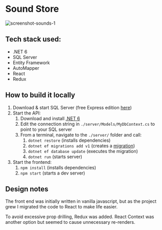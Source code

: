 # Sound Store

![screenshot-sounds-1](https://user-images.githubusercontent.com/67283034/178149055-fbaff8ca-07b2-41b9-83e7-153fa36fa8a5.png)

## Tech stack used:

* .NET 6
* SQL Server
* Entity Framework
* AutoMapper
* React
* Redux

## How to build it locally

1. Download & start SQL Server (free Express edition [here](https://go.microsoft.com/fwlink/?linkid=866658))
2. Start the API:  
    1. Download and install [.NET 6](https://dotnet.microsoft.com/en-us/download)  
    1. Edit the connection string in `./server/Models/MyDbContext.cs` to point to your SQL server  
    2. From a terminal, navigate to the `./server/` folder and call:  
        1. `dotnet restore` (installs dependencies)  
        1. `dotnet ef migrations add v1` (creates a [migration](https://learn.microsoft.com/en-us/ef/core/managing-schemas/migrations))  
        2. `dotnet ef database update` (executes the migration)  
        3. `dotnet run` (starts server)  
3. Start the frontend:  
    1. `npm install` (installs dependencies)  
    2. `npm start` (starts a dev server)  

## Design notes

The front end was initially written in vanilla javascript, but as the project grew I migrated the code to React to make life easier.

To avoid excessive prop drilling, Redux was added. React Context was another option but seemed to cause unnecessary re-renders.